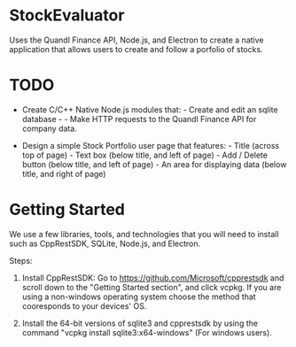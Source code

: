 # StockEvaluator
Uses the Quandl Finance API, Node.js, and Electron to create a native application that allows users to create and follow a porfolio of stocks.

# TODO
- Create C/C++ Native Node.js modules that:
                                                            - Create and edit an sqlite database
                                                            - 
                                                            - Make HTTP requests to the Quandl Finance API
                                                              for company data.
                                                            
- Design a simple Stock Portfolio user page that features: 
                                                            - Title (across top of page)
                                                            - Text box (below title, and left of page)
                                                            - Add / Delete button (below title, and left of page)
                                                            - An area for displaying data (below title, and right of page)
                                                            
                                            
                                            
# Getting Started
We use a few libraries, tools, and technologies that you will need to install such as CppRestSDK, SQLite, Node.js, and Electron.

Steps:

1. Install CppRestSDK: Go to https://github.com/Microsoft/cpprestsdk and scroll down to the "Getting Started section", and click        vcpkg. If you are using a non-windows operating system choose the method that cooresponds to your devices' OS.

2. Install the 64-bit versions of sqlite3 and cpprestsdk by using the command "vcpkg install sqlite3:x64-windows" (For windows users).
